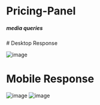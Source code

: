 # Pricing-Panel 
<h5>media queries</h5> 
# Desktop Response  

![image](https://user-images.githubusercontent.com/82578473/220358154-96094087-d18f-4fcf-b009-d5f0912193f2.png)

# Mobile Response 
![image](https://user-images.githubusercontent.com/82578473/220361079-505a6c89-f986-4d81-9703-ae9e45c8bce3.png)
![image](https://user-images.githubusercontent.com/82578473/220361640-59038006-2999-40c2-b4c5-bbe8478ba8fe.png)



